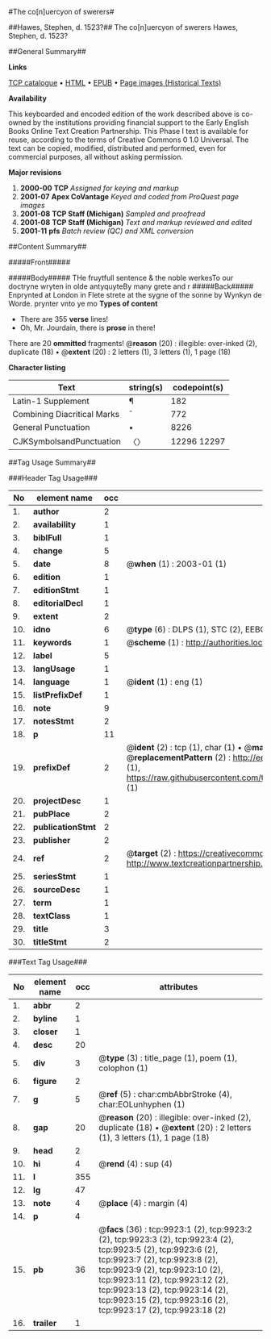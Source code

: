 #The co[n]uercyon of swerers#

##Hawes, Stephen, d. 1523?##
The co[n]uercyon of swerers
Hawes, Stephen, d. 1523?

##General Summary##

**Links**

[TCP catalogue](http://www.ota.ox.ac.uk/tcp/)  • 
[HTML](http://tei.it.ox.ac.uk/tcp/Texts-HTML/free/A02/A02811.html)  • 
[EPUB](http://tei.it.ox.ac.uk/tcp/Texts-EPUB/free/A02/A02811.epub) • 
[Page images (Historical Texts)](https://data.historicaltexts.jisc.ac.uk/view?pubId=eebo-99845047e&pageId=eebo-99845047e-9923-1)

**Availability**

This keyboarded and encoded edition of the
	       work described above is co-owned by the institutions
	       providing financial support to the Early English Books
	       Online Text Creation Partnership. This Phase I text is
	       available for reuse, according to the terms of Creative
	       Commons 0 1.0 Universal. The text can be copied,
	       modified, distributed and performed, even for
	       commercial purposes, all without asking permission.

**Major revisions**

1. __2000-00__ __TCP__ *Assigned for keying and markup*
1. __2001-07__ __Apex CoVantage__ *Keyed and coded from ProQuest page images*
1. __2001-08__ __TCP Staff (Michigan)__ *Sampled and proofread*
1. __2001-08__ __TCP Staff (Michigan)__ *Text and markup reviewed and edited*
1. __2001-11__ __pfs__ *Batch review (QC) and XML conversion*

##Content Summary##

#####Front#####

#####Body#####
THe fruytfull sentence & the noble werkesTo our doctryne wryten in olde antyquyteBy many grete and r
#####Back#####
Enprynted at London in Flete strete at the sygne of the sonne by Wynkyn de Worde. prynter vnto ye mo
**Types of content**

  * There are 355 **verse** lines!
  * Oh, Mr. Jourdain, there is **prose** in there!

There are 20 **ommitted** fragments! 
 @__reason__ (20) : illegible: over-inked (2), duplicate (18)  •  @__extent__ (20) : 2 letters (1), 3 letters (1), 1 page (18)

**Character listing**


|Text|string(s)|codepoint(s)|
|---|---|---|
|Latin-1 Supplement|¶|182|
|Combining             Diacritical Marks|̄|772|
|General Punctuation|•|8226|
|CJKSymbolsandPunctuation|〈〉|12296 12297|

##Tag Usage Summary##

###Header Tag Usage###

|No|element name|occ|attributes|
|---|---|---|---|
|1.|__author__|2||
|2.|__availability__|1||
|3.|__biblFull__|1||
|4.|__change__|5||
|5.|__date__|8| @__when__ (1) : 2003-01 (1)|
|6.|__edition__|1||
|7.|__editionStmt__|1||
|8.|__editorialDecl__|1||
|9.|__extent__|2||
|10.|__idno__|6| @__type__ (6) : DLPS (1), STC (2), EEBO-CITATION (1), PROQUEST (1), VID (1)|
|11.|__keywords__|1| @__scheme__ (1) : http://authorities.loc.gov/ (1)|
|12.|__label__|5||
|13.|__langUsage__|1||
|14.|__language__|1| @__ident__ (1) : eng (1)|
|15.|__listPrefixDef__|1||
|16.|__note__|9||
|17.|__notesStmt__|2||
|18.|__p__|11||
|19.|__prefixDef__|2| @__ident__ (2) : tcp (1), char (1)  •  @__matchPattern__ (2) : ([0-9\-]+):([0-9IVX]+) (1), (.+) (1)  •  @__replacementPattern__ (2) : http://eebo.chadwyck.com/downloadtiff?vid=$1&page=$2 (1), https://raw.githubusercontent.com/textcreationpartnership/Texts/master/tcpchars.xml#$1 (1)|
|20.|__projectDesc__|1||
|21.|__pubPlace__|2||
|22.|__publicationStmt__|2||
|23.|__publisher__|2||
|24.|__ref__|2| @__target__ (2) : https://creativecommons.org/publicdomain/zero/1.0/ (1), http://www.textcreationpartnership.org/docs/. (1)|
|25.|__seriesStmt__|1||
|26.|__sourceDesc__|1||
|27.|__term__|1||
|28.|__textClass__|1||
|29.|__title__|3||
|30.|__titleStmt__|2||


###Text Tag Usage###

|No|element name|occ|attributes|
|---|---|---|---|
|1.|__abbr__|2||
|2.|__byline__|1||
|3.|__closer__|1||
|4.|__desc__|20||
|5.|__div__|3| @__type__ (3) : title_page (1), poem (1), colophon (1)|
|6.|__figure__|2||
|7.|__g__|5| @__ref__ (5) : char:cmbAbbrStroke (4), char:EOLunhyphen (1)|
|8.|__gap__|20| @__reason__ (20) : illegible: over-inked (2), duplicate (18)  •  @__extent__ (20) : 2 letters (1), 3 letters (1), 1 page (18)|
|9.|__head__|2||
|10.|__hi__|4| @__rend__ (4) : sup (4)|
|11.|__l__|355||
|12.|__lg__|47||
|13.|__note__|4| @__place__ (4) : margin (4)|
|14.|__p__|4||
|15.|__pb__|36| @__facs__ (36) : tcp:9923:1 (2), tcp:9923:2 (2), tcp:9923:3 (2), tcp:9923:4 (2), tcp:9923:5 (2), tcp:9923:6 (2), tcp:9923:7 (2), tcp:9923:8 (2), tcp:9923:9 (2), tcp:9923:10 (2), tcp:9923:11 (2), tcp:9923:12 (2), tcp:9923:13 (2), tcp:9923:14 (2), tcp:9923:15 (2), tcp:9923:16 (2), tcp:9923:17 (2), tcp:9923:18 (2)|
|16.|__trailer__|1||
